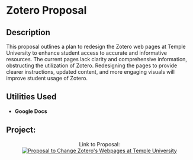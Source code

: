 <h1>Zotero Proposal</h1>


<h2>Description</h2>
This proposal outlines a plan to redesign the Zotero web pages at Temple University to enhance student access to accurate and informative resources. The current pages lack clarity and comprehensive information, obstructing the utilization of Zotero. Redesigning the pages to provide clearer instructions, updated content, and more engaging visuals will improve student usage of Zotero. 
<br />


<h2>Utilities Used</h2>


- <b>Google Docs</b>


<h2>Project:</h2>

<p align="center">
Link to Proposal: <br/>
<a href="https://www.canva.com/design/DAGHS3Ea26M/nB3C8y0diFdfqr3l4lRJdQ/edit?utm_content=DAGHS3Ea26M&utm_campaign=designshare&utm_medium=link2&utm_source=sharebutton"><img alt="Proposal to Change Zotero's Webpages at Temple University"/></a>
<br />
<br />

</p>

<!--
 ```diff
- text in red
+ text in green
! text in orange
# text in gray
@@ text in purple (and bold)@@
```
--!>
